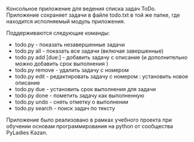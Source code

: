 Консольное приложение для ведения списка задач ToDo.  
Приложение сохраняет задачи в файле todo.txt в той же папке, где находится исполняемый модуль приложения.

Поддерживаются следующие команды:  
* todo.py - показать незавершенные задачи  
* todo.py all - показать все задачи (включая завершенные)  
* todo.py add <task description> [due:<date>] - добавить задачу с описание <task description> (и дополнительно можно добавить срок выполнения <date>)  
* todo.py remove <n> - удалить задачу с номером <n>  
* todo.py edit <n> <new task description> - редактировать задачу с номером <n>: установить новое описание <new task description>  
* todo.py due <n> <date> - установить срок выполнения <date> для задачи <n>  
* todo.py done <n> - пометить задачу как выполненную  
* todo.py undo <n> - снять отметку о выполнении  
* todo.py search <sting> - поиск задач по тексту <string>  

Приложение было реализовано в рамках учебного проекта при обучении основам программирования на python от сообщества PyLadies Kazan.


